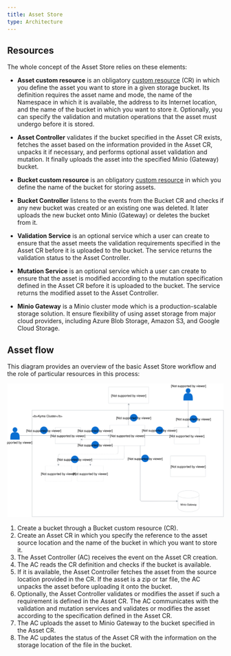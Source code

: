 ```yaml
---
title: Asset Store
type: Architecture
---
```


## Resources

The whole concept of the Asset Store relies on these elements:

- **Asset custom resource** is an obligatory [custom resource](./06-01-asset.md) (CR) in which you define the asset you want to store in a given storage bucket. Its definition requires the asset name and mode, the name of the Namespace in which it is available, the address to its Internet location, and the name of the bucket in which you want to store it. Optionally, you can specify the validation and mutation operations that the asset must undergo before it is stored.

- **Asset Controller** validates if the bucket specified in the Asset CR exists, fetches the asset based on the information provided in the Asset CR, unpacks it if necessary, and performs optional asset validation and mutation. It finally uploads the asset into the specified Minio (Gateway) bucket.

- **Bucket custom resource** is an obligatory [custom resource](./06-02-bucket.md) in which you define the name of the bucket for storing assets.

- **Bucket Controller** listens to the events from the Bucket CR and checks if any new bucket was created or an existing one was deleted. It later uploads the new bucket onto Minio (Gateway) or deletes the bucket from it.

- **Validation Service** is an optional service which a user can create to ensure that the asset meets the validation requirements specified in the Asset CR before it is uploaded to the bucket. The service returns the validation status to the Asset Controller.

- **Mutation Service** is an optional service which a user can create to ensure that the asset is modified according to the mutation specification defined in the Asset CR before it is uploaded to the bucket. The service returns the modified asset to the Asset Controller.

- **Minio Gateway** is a Minio cluster mode which is a production-scalable storage solution. It ensure flexibility of using asset storage from major cloud providers, including Azure Blob Storage, Amazon S3, and Google Cloud Storage.

## Asset flow

This diagram provides an overview of the basic Asset Store workflow and the role of particular resources in this process:

![](assets/asset-store-architecture.svg)

1. Create a bucket through a Bucket custom resource (CR).
2. Create an Asset CR in which you specify the reference to the asset source location and the name of the bucket in which you want to store it.
3. The Asset Controller (AC) receives the event on the Asset CR creation.
4. The AC reads the CR definition and checks if the bucket is available.
5. If it is available, the Asset Controller fetches the asset from the source location provided in the CR. If the asset is a zip or tar file, the AC unpacks the asset before uploading it onto the bucket.
6. Optionally, the Asset Controller validates or modifies the asset if such a requirement is defined in the Asset CR. The AC communicates with the validation and mutation services and validates or modifies the asset according to the specification defined in the Asset CR.
7. The AC uploads the asset to Minio Gateway to the bucket specified in the Asset CR.
8. The AC updates the status of the Asset CR with the information on the storage location of the file in the bucket.
